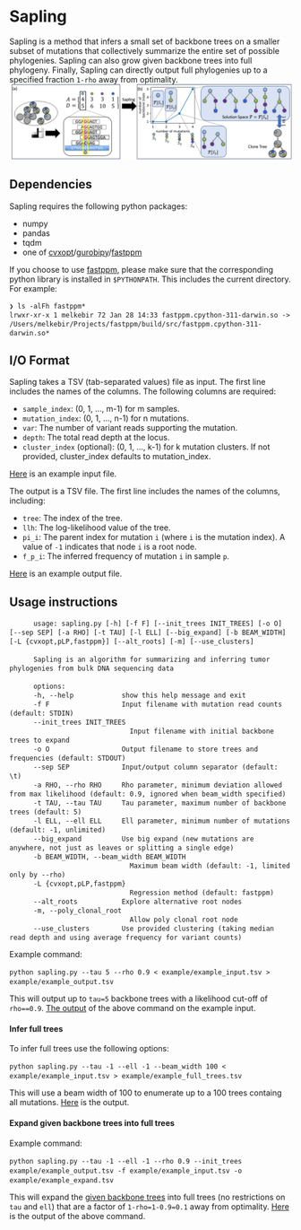 # Sapling

Sapling is a method that infers a small set of backbone trees on a smaller subset of mutations that collectively summarize the entire set of possible phylogenies.
Sapling can also grow given backbone trees into full phylogeny. Finally, Sapling can directly output full phylogenies up to a specified fraction `1-rho` away from optimality.
![fig1](Figure1.png)

## Dependencies

Sapling requires the following python packages:
* numpy
* pandas
* tqdm
* one of [cvxopt](https://cvxopt.org)/[gurobipy](https://pypi.org/project/gurobipy/)/[fastppm](https://github.com/elkebir-group/fastppm)

If you choose to use [fastppm](https://github.com/elkebir-group/fastppm), please make sure that the corresponding python library is installed in `$PYTHONPATH`. This includes the current directory. For example:

```
❯ ls -alFh fastppm*
lrwxr-xr-x 1 melkebir 72 Jan 28 14:33 fastppm.cpython-311-darwin.so -> /Users/melkebir/Projects/fastppm/build/src/fastppm.cpython-311-darwin.so*
```

## I/O Format

Sapling takes a TSV (tab-separated values) file as input.
The first line includes the names of the columns. The following columns are required:

- `sample_index`: (0, 1, ..., m-1) for m samples.
- `mutation_index`: (0, 1, ..., n-1) for n mutations.
- `var`: The number of variant reads supporting the mutation.
- `depth`: The total read depth at the locus.
- `cluster_index` (optional): (0, 1, ..., k-1) for k mutation clusters. If not provided, cluster_index defaults to mutation_index.

[Here](example/example_input.tsv) is an example input file. 

The output is a TSV file.
The first line includes the names of the columns, including:

- `tree`: The index of the tree.
- `llh`: The log-likelihood value of the tree.
- `pi_i`: The parent index for mutation `i` (where `i` is the mutation index). A value of `-1` indicates that node `i` is a root node.
- `f_p_i`: The inferred frequency of mutation `i` in sample `p`.

[Here](example/example_output.tsv) is an example output file. 

## Usage instructions

```
      usage: sapling.py [-h] [-f F] [--init_trees INIT_TREES] [-o O] [--sep SEP] [-a RHO] [-t TAU] [-l ELL] [--big_expand] [-b BEAM_WIDTH] [-L {cvxopt,pLP,fastppm}] [--alt_roots] [-m] [--use_clusters]

      Sapling is an algorithm for summarizing and inferring tumor phylogenies from bulk DNA sequencing data

      options:
      -h, --help            show this help message and exit
      -f F                  Input filename with mutation read counts (default: STDIN)
      --init_trees INIT_TREES
                              Input filename with initial backbone trees to expand
      -o O                  Output filename to store trees and frequencies (default: STDOUT)
      --sep SEP             Input/output column separator (default: \t)
      -a RHO, --rho RHO     Rho parameter, minimum deviation allowed from max likelihood (default: 0.9, ignored when beam_width specified)
      -t TAU, --tau TAU     Tau parameter, maximum number of backbone trees (default: 5)
      -l ELL, --ell ELL     Ell parameter, minimum number of mutations (default: -1, unlimited)
      --big_expand          Use big expand (new mutations are anywhere, not just as leaves or splitting a single edge)
      -b BEAM_WIDTH, --beam_width BEAM_WIDTH
                              Maximum beam width (default: -1, limited only by --rho)
      -L {cvxopt,pLP,fastppm}
                              Regression method (default: fastppm)
      --alt_roots           Explore alternative root nodes
      -m, --poly_clonal_root
                              Allow poly clonal root node
      --use_clusters        Use provided clustering (taking median read depth and using average frequency for variant counts)
```

Example command:

`python sapling.py --tau 5 --rho 0.9 < example/example_input.tsv > example/example_output.tsv`

This will output up to `tau=5` backbone trees with a likelihood cut-off of `rho==0.9`. [The output](example/example_output.tsv) of the above command on the example input.

#### Infer full trees

To infer full trees use the following options:

`python sapling.py --tau -1 --ell -1 --beam_width 100 < example/example_input.tsv > example/example_full_trees.tsv`

This will use a beam width of 100 to enumerate up to a 100 trees containg all mutations. [Here](example/example_full_trees) is the output.

#### Expand given backbone trees into full trees

Example command:

`python sapling.py --tau -1 --ell -1 --rho 0.9 --init_trees example/example_output.tsv -f example/example_input.tsv -o example/example_expand.tsv`

This will expand the [given backbone trees](example/example_output.tsv) into full trees (no restrictions on `tau` and `ell`) that are a factor of `1-rho=1-0.9=0.1` away from optimality. [Here](example/example_expand.tsv) is the output of the above command.
